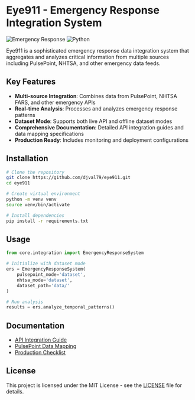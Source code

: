 # Eye911 - Emergency Response Integration System

![Emergency Response](https://img.shields.io/badge/Emergency-Response-red)
![Python](https://img.shields.io/badge/Python-3.12-blue)

Eye911 is a sophisticated emergency response data integration system that aggregates and analyzes critical information from multiple sources including PulsePoint, NHTSA, and other emergency data feeds.

## Key Features

- **Multi-source Integration**: Combines data from PulsePoint, NHTSA FARS, and other emergency APIs
- **Real-time Analysis**: Processes and analyzes emergency response patterns
- **Dataset Mode**: Supports both live API and offline dataset modes
- **Comprehensive Documentation**: Detailed API integration guides and data mapping specifications
- **Production Ready**: Includes monitoring and deployment configurations

## Installation

```bash
# Clone the repository
git clone https://github.com/djval79/eye911.git
cd eye911

# Create virtual environment
python -m venv venv
source venv/bin/activate

# Install dependencies
pip install -r requirements.txt
```

## Usage

```python
from core.integration import EmergencyResponseSystem

# Initialize with dataset mode
ers = EmergencyResponseSystem(
    pulsepoint_mode='dataset',
    nhtsa_mode='dataset',
    dataset_path='data/'
)

# Run analysis
results = ers.analyze_temporal_patterns()
```

## Documentation

- [API Integration Guide](docs/api_integration.md)
- [PulsePoint Data Mapping](docs/lafd_to_pulsepoint_mapping.md)
- [Production Checklist](docs/production_checklist.md)

## License

This project is licensed under the MIT License - see the [LICENSE](LICENSE) file for details.

